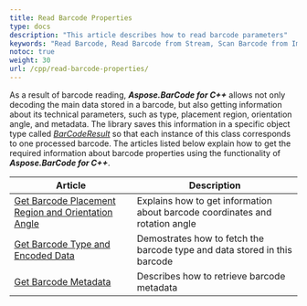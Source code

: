 ```yaml
---
title: Read Barcode Properties
type: docs
description: "This article describes how to read barcode parameters"
keywords: "Read Barcode, Read Barcode from Stream, Scan Barcode from Image, Many Barcodes in One Image, Read PDF417 Barcode, Read PDF417 Metadata, Read Qr Code, Read QR Code Metadata, QR Code Structured Append, Aspose.BarCode, Read Barcode C++"
notoc: true
weight: 30
url: /cpp/read-barcode-properties/
---
```

  
As a result of barcode reading, ***Aspose.BarCode for C++*** allows not only decoding the main data stored in a barcode, but also getting information about its technical parameters, such as type, placement region, orientation angle, and metadata. The library saves this information in a specific object type called [*BarCodeResult*](https://reference.aspose.com/barcode/net/aspose.barcode.barcoderecognition/barcoderesult) so that each instance of this class corresponds to one processed barcode. The articles listed below explain how to get the required information about barcode properties using the functionality of ***Aspose.BarCode for C++***. 
  
|Article|Description|
|---|---|
|[Get Barcode Placement Region and Orientation Angle](/barcode/cpp/get-placement-and-orientation/)|Explains how to get information about barcode coordinates and rotation angle|
|[Get Barcode Type and Encoded Data](/barcode/cpp/get-barcode-type-and-data/)|Demostrates how to fetch the barcode type and data stored in this barcode|
|[Get Barcode Metadata](/barcode/cpp/read-barcode-metadata/)|Describes how to retrieve barcode metadata|
  

